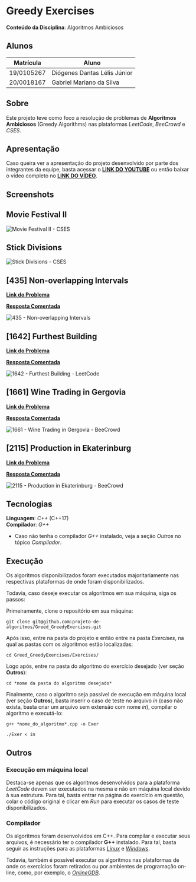 # Greedy Exercises

**Conteúdo da Disciplina**: Algoritmos Ambiciosos<br>

## Alunos

|Matrícula | Aluno |
| -- | -- |
| 19/0105267  |  Diógenes Dantas Lélis Júnior |
| 20/0018167  |  Gabriel Mariano da Silva |

## Sobre

Este projeto teve como foco a resolução de problemas de **Algoritmos Ambiciosos** (Greedy Algorithms) nas plataformas *LeetCode*, *BeeCrowd* e *CSES*.

## Apresentação

Caso queira ver a apresentação do projeto desenvolvido por parte dos integrantes da equipe, basta acessar o [**LINK DO YOUTUBE**](www.youtube.com) ou então baixar o vídeo completo no [**LINK DO VÍDEO**](www.google.com).

## Screenshots

## Movie Festival II

![Movie Festival II - CSES](./assets/CSES_MovieIntervalII.png)

## Stick Divisions

![Stick Divisions - CSES](./assets/CSES_StickDivisions.png)

## [435] Non-overlapping Intervals

[**Link do Problema**](https://leetcode.com/problems/non-overlapping-intervals/description/)

[**Resposta Comentada**](./Exercises/435_NonOverlappingIntervals/commented/435_NonOverlappingIntervals.md)

![435 - Non-overlapping Intervals](assets/435_NonOverlappingIntervals.png)

## [1642] Furthest Building

[**Link do Problema**](https://leetcode.com/problems/furthest-building-you-can-reach/)

[**Resposta Comentada**](./Exercises/1642_FurthestBuilding/commented/1642_FurthestBuilding.md)

![1642 - Furthest Building - LeetCode](./assets/1642_FurthestBuilding.png)

## [1661] Wine Trading in Gergovia

[**Link do Problema**](https://www.beecrowd.com.br/judge/en/problems/view/1661)

[**Resposta Comentada**](./Exercises/1661_WineTradingGergovia/commented/1661_WineTradingGergovia.md)

![1661 - Wine Trading in Gergovia - BeeCrowd](./assets/1661_WineTradingGergovia.png)

## [2115] Production in Ekaterinburg

[**Link do Problema**](https://www.beecrowd.com.br/judge/en/problems/view/2115)

[**Resposta Comentada**](./Exercises/2115_ProductionEkaterinburg/commented/2115_ProductionEkaterinburg.md)

![2115 - Production in Ekaterinburg - BeeCrowd](./assets/2115_ProductionEkaterinburg.png)

## Tecnologias

**Linguagem**: *C++* (C++17)<br>
**Compilador**: *G++* <br>

* Caso não tenha o compilador *G++* instalado, veja a seção *Outros* no tópico *Compilador*.

## Execução

Os algoritmos disponibilizados foram executados majoritariamente nas respectivas plataformas de onde foram disponibilizados.

Todavia, caso deseje executar os algoritmos em sua máquina, siga os passos:

Primeiramente, clone o repositório em sua máquina:

```
git clone git@github.com:projeto-de-algoritmos/Greed_GreedyExercises.git
```

Após isso, entre na pasta do projeto e então entre na pasta *Exercises*, na qual as pastas com os algoritmos estão localizadas:

```
cd Greed_GreedyExercises/Exercises/
```

Logo após, entre na pasta do algoritmo do exercício desejado (ver seção **Outros**):

```
cd *nome da pasta do algoritmo desejado*
```

Finalmente, caso o algoritmo seja passível de execução em máquina local (ver seção **Outros**), basta inserir o caso de teste no arquivo *in* (caso não exista, basta criar um arquivo sem extensão com nome *in*), compilar o algoritmo e executá-lo:

```
g++ *nome_do_algoritmo*.cpp -o Exer

./Exer < in
```

## Outros

### Execução em máquina local

Destaca-se apenas que os algoritmos desenvolvidos para a plataforma *LeetCode* devem ser executados na mesma e não em máquina local devido à sua estrutura. Para tal, basta entrar na página do exercício em questão, colar o código original e clicar em *Run* para executar os casos de teste disponibilizados.

### Compilador

Os algoritmos foram desenvolvidos em C++. Para compilar e executar seus arquivos, é necessário ter o compilador **G++** instalado. Para tal, basta seguir as instruções para as plataformas [*Linux*](https://linuxhint.com/install-and-use-g-on-ubuntu/) e [*Windows*](https://www.freecodecamp.org/news/how-to-install-c-and-cpp-compiler-on-windows/).

Todavia, também é possível executar os algoritmos nas plataformas de onde os exercícios foram retirados ou por ambientes de programação on-line, como, por exemplo, o [*OnlineGDB*](https://www.onlinegdb.com/).
